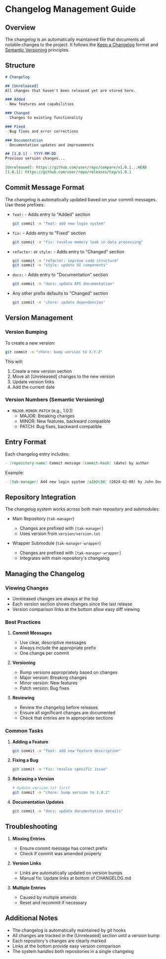 # Changelog Management Guide

## Overview

The changelog is an automatically maintained file that documents all notable changes to the project. It follows the [Keep a Changelog](https://keepachangelog.com/) format and [Semantic Versioning](https://semver.org/) principles.

## Structure

```markdown
# Changelog

## [Unreleased]
All changes that haven't been released yet are stored here.

### Added
- New features and capabilities

### Changed
- Changes to existing functionality

### Fixed
- Bug fixes and error corrections

### Documentation
- Documentation updates and improvements

## [1.0.1] - YYYY-MM-DD
Previous version changes...

[Unreleased]: https://github.com/user/repo/compare/v1.0.1...HEAD
[1.0.1]: https://github.com/user/repo/releases/tag/v1.0.1
```

## Commit Message Format

The changelog is automatically updated based on your commit messages. Use these prefixes:

- `feat:` - Adds entry to "Added" section
  ```bash
  git commit -m "feat: add new login system"
  ```

- `fix:` - Adds entry to "Fixed" section
  ```bash
  git commit -m "fix: resolve memory leak in data processing"
  ```

- `refactor:` or `style:` - Adds entry to "Changed" section
  ```bash
  git commit -m "refactor: improve code structure"
  git commit -m "style: update UI components"
  ```

- `docs:` - Adds entry to "Documentation" section
  ```bash
  git commit -m "docs: update API documentation"
  ```

- Any other prefix defaults to "Changed" section
  ```bash
  git commit -m "chore: update dependencies"
  ```

## Version Management

### Version Bumping
To create a new version:

```bash
git commit -m "chore: bump version to X.Y.Z"
```

This will:
1. Create a new version section
2. Move all [Unreleased] changes to the new version
3. Update version links
4. Add the current date

### Version Numbers (Semantic Versioning)

- `MAJOR.MINOR.PATCH` (e.g., 1.0.1)
  - MAJOR: Breaking changes
  - MINOR: New features, backward compatible
  - PATCH: Bug fixes, backward compatible

## Entry Format

Each changelog entry includes:
```markdown
- [repository-name] Commit message [commit-hash] (date) by author
```

Example:
```markdown
- [tak-manager] Add new login system [a1b2c3d] (2024-02-08) by John Doe
```

## Repository Integration

The changelog system works across both main repository and submodules:

- Main Repository (`tak-manager`)
  - Changes are prefixed with `[tak-manager]`
  - Uses version from `version/version.txt`

- Wrapper Submodule (`tak-manager-wrapper`)
  - Changes are prefixed with `[tak-manager-wrapper]`
  - Integrates with main repository's changelog

## Managing the Changelog

### Viewing Changes
- Unreleased changes are always at the top
- Each version section shows changes since the last release
- Version comparison links at the bottom allow easy diff viewing

### Best Practices

1. **Commit Messages**
   - Use clear, descriptive messages
   - Always include the appropriate prefix
   - One change per commit

2. **Versioning**
   - Bump versions appropriately based on changes
   - Major version: Breaking changes
   - Minor version: New features
   - Patch version: Bug fixes

3. **Reviewing**
   - Review the changelog before releases
   - Ensure all significant changes are documented
   - Check that entries are in appropriate sections

### Common Tasks

1. **Adding a Feature**
   ```bash
   git commit -m "feat: add new feature description"
   ```

2. **Fixing a Bug**
   ```bash
   git commit -m "fix: resolve specific issue"
   ```

3. **Releasing a Version**
   ```bash
   # Update version.txt first
   git commit -m "chore: bump version to 1.0.2"
   ```

4. **Documentation Updates**
   ```bash
   git commit -m "docs: update documentation details"
   ```

## Troubleshooting

1. **Missing Entries**
   - Ensure commit message has correct prefix
   - Check if commit was amended properly

2. **Version Links**
   - Links are automatically updated on version bumps
   - Manual fix: Update links at bottom of CHANGELOG.md

3. **Multiple Entries**
   - Caused by multiple amends
   - Reset and recommit if necessary

## Additional Notes

- The changelog is automatically maintained by git hooks
- All changes are tracked in the [Unreleased] section until a version bump
- Each repository's changes are clearly marked
- Links at the bottom provide easy version comparison
- The system handles both repositories in a single changelog 